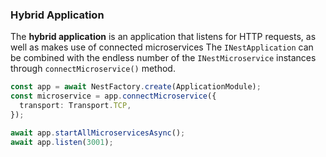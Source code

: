 ### Hybrid Application

The **hybrid application** is an application that listens for HTTP requests, as well as makes use of connected microservices The `INestApplication` can be combined with the endless number of the `INestMicroservice` instances through `connectMicroservice()` method.

```typescript
const app = await NestFactory.create(ApplicationModule);
const microservice = app.connectMicroservice({
  transport: Transport.TCP,
});

await app.startAllMicroservicesAsync();
await app.listen(3001);
```
